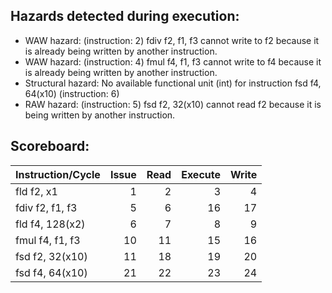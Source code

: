 ## Hazards detected during execution:
- WAW hazard: (instruction: 2) fdiv f2, f1, f3 cannot write to f2 because it is already being written by another instruction.
- WAW hazard: (instruction: 4) fmul f4, f1, f3 cannot write to f4 because it is already being written by another instruction.
- Structural hazard: No available functional unit (int) for instruction fsd f4, 64(x10) (instruction: 6)
- RAW hazard: (instruction: 5) fsd f2, 32(x10) cannot read f2 because it is being written by another instruction.

## Scoreboard:
| Instruction/Cycle   |   Issue |   Read |   Execute |   Write |
|:--------------------|--------:|-------:|----------:|--------:|
| fld f2, x1          |       1 |      2 |         3 |       4 |
| fdiv f2, f1, f3     |       5 |      6 |        16 |      17 |
| fld f4, 128(x2)     |       6 |      7 |         8 |       9 |
| fmul f4, f1, f3     |      10 |     11 |        15 |      16 |
| fsd f2, 32(x10)     |      11 |     18 |        19 |      20 |
| fsd f4, 64(x10)     |      21 |     22 |        23 |      24 |
